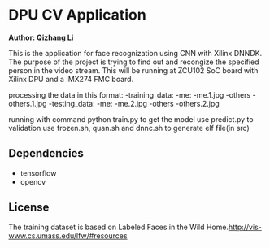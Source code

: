 # DPU CV Application

**Author: Qizhang Li**

This is the application for face recognization using CNN with Xilinx DNNDK. The purpose of the project is trying to find out and recongize the specified person in the video stream. This will be running at ZCU102 SoC board with Xilinx DPU and a IMX274 FMC board.

processing the data in this format:
-training_data:
    -me:
        -me.1.jpg
    -others
        -others.1.jpg
-testing_data:
    -me:
        -me.2.jpg
    -others
        -others.2.jpg

running with command  python train.py to get the model
use predict.py to validation
use frozen.sh, quan.sh and dnnc.sh to generate elf file(in src)


## Dependencies

- tensorflow
- opencv





## License
The training dataset is based on Labeled Faces in the Wild Home.http://vis-www.cs.umass.edu/lfw/#resources